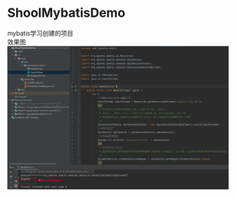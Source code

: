 # ShoolMybatisDemo
mybatis学习创建的项目  
  效果图  
![image](https://github.com/GuiZhouAndroid/ShoolMybatisDemo/blob/main/%E6%B5%8B%E8%AF%95%E7%B1%BB%E6%88%AA%E5%9B%BE.png)
